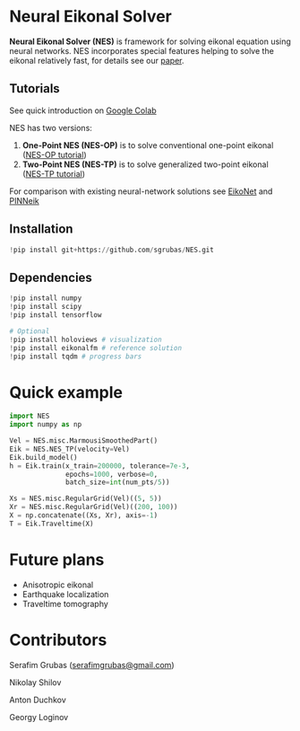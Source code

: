 # Neural Eikonal Solver
**Neural Eikonal Solver (NES)** is framework for solving eikonal equation using neural networks. NES incorporates special features helping to solve the eikonal relatively fast, for details see our [paper](https://github.com/sgrubas/NES).

## Tutorials
See quick introduction on [Google Colab](https://colab.research.google.com/github/sgrubas/NES/blob/main/notebooks/NES_Introduction.ipynb)

NES has two versions:
1.   **One-Point NES (NES-OP)** is to solve conventional one-point eikonal ([NES-OP tutorial](https://github.com/sgrubas/NES/blob/main/notebooks/NES-OP_Tutorial.ipynb))
2.   **Two-Point NES (NES-TP)** is to solve generalized two-point eikonal ([NES-TP tutorial](https://github.com/sgrubas/NES/blob/main/notebooks/NES-TP_Tutorial.ipynb))

For comparison with existing neural-network solutions see [EikoNet](https://github.com/sgrubas/NES/blob/main/notebooks/EikoNet_NES-TP_Marmousi.ipynb) and [PINNeik](https://github.com/sgrubas/NES/blob/main/notebooks/PINNeik_NES-OP_Marmousi.ipynb)

## Installation
```python
!pip install git+https://github.com/sgrubas/NES.git
```
## Dependencies
```python
!pip install numpy
!pip install scipy
!pip install tensorflow

# Optional
!pip install holoviews # visualization
!pip install eikonalfm # reference solution
!pip install tqdm # progress bars
```

# Quick example
```python
import NES
import numpy as np

Vel = NES.misc.MarmousiSmoothedPart()
Eik = NES.NES_TP(velocity=Vel)
Eik.build_model()
h = Eik.train(x_train=200000, tolerance=7e-3, 
              epochs=1000, verbose=0,
              batch_size=int(num_pts/5))

Xs = NES.misc.RegularGrid(Vel)((5, 5))
Xr = NES.misc.RegularGrid(Vel)((200, 100))
X = np.concatenate((Xs, Xr), axis=-1)
T = Eik.Traveltime(X)
```

# Future plans
*  Anisotropic eikonal
*  Earthquake localization
*  Traveltime tomography

# Contributors
Serafim Grubas (serafimgrubas@gmail.com)

Nikolay Shilov

Anton Duchkov

Georgy Loginov
